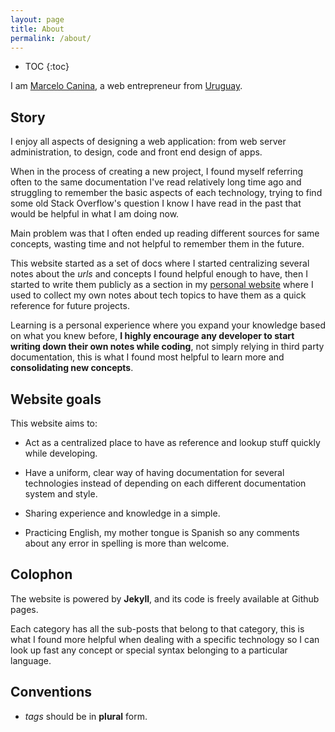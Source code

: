 ```yaml
---
layout: page
title: About
permalink: /about/
---
```


* TOC
{:toc}

I am [Marcelo Canina](http://marcanuy.com), a web entrepreneur from 
[Uruguay](https://en.wikipedia.org/wiki/Uruguay).

## Story

I enjoy all aspects of designing a web application: from web server 
administration, to design, code and front end design of apps.

When in the process of creating a new project, I found myself referring
often to the same documentation I've read relatively long time ago and
struggling to remember the basic aspects of each technology, trying to
find some old Stack Overflow's question I know I have read in the past
that would be helpful in what I am doing now.

Main problem was that I often ended up reading different sources for same
concepts, wasting time and not helpful to remember them in the future.

This website started as a set of docs where I started centralizing several
notes about the _urls_ and concepts I found helpful enough to have, then I
started to write them publicly as a section in my
[personal website](http://marcanuy.com) where I used to collect my own notes
about tech topics to have them as a quick reference for future projects.

Learning is a personal experience where you expand your knowledge based on
what you knew before, **I highly encourage any developer to start writing
down their own notes while coding**, not simply relying in third party
documentation, this is what I found most helpful to learn more and 
__consolidating new concepts__.

## Website goals

This website aims to:

- Act as a centralized place to have as reference and lookup stuff 
  quickly while developing.

- Have a uniform, clear way of having documentation for several 
  technologies instead of depending on each different documentation
  system and style.
  
- Sharing experience and knowledge in a simple.

- Practicing English, my mother tongue is Spanish so any comments about any
  error in spelling is more than welcome.

## Colophon

The website is powered by **Jekyll**, and its code is freely available at 
Github pages.

Each category has all the sub-posts that belong to that category, this is 
what I found more helpful when dealing with a specific technology so I
can look up fast any concept or special syntax belonging to a particular
language.

## Conventions

- _tags_ should be in __plural__ form.
